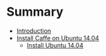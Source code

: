 # Summary

* [Introduction](README.md)
* [Install Caffe on Ubuntu 14.04](Install_Caffe_on_Ubuntu14.04.md)
   * [Install Ubuntu 14.04](install_ubuntu_1404.md)

